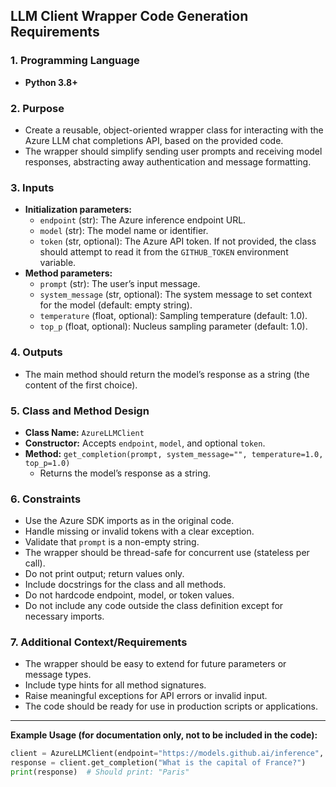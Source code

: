 
## LLM Client Wrapper Code Generation Requirements

### 1. **Programming Language**
- **Python 3.8+**

### 2. **Purpose**
- Create a reusable, object-oriented wrapper class for interacting with the Azure LLM chat completions API, based on the provided code.
- The wrapper should simplify sending user prompts and receiving model responses, abstracting away authentication and message formatting.

### 3. **Inputs**
- **Initialization parameters:**
  - `endpoint` (str): The Azure inference endpoint URL.
  - `model` (str): The model name or identifier.
  - `token` (str, optional): The Azure API token. If not provided, the class should attempt to read it from the `GITHUB_TOKEN` environment variable.
- **Method parameters:**
  - `prompt` (str): The user’s input message.
  - `system_message` (str, optional): The system message to set context for the model (default: empty string).
  - `temperature` (float, optional): Sampling temperature (default: 1.0).
  - `top_p` (float, optional): Nucleus sampling parameter (default: 1.0).

### 4. **Outputs**
- The main method should return the model’s response as a string (the content of the first choice).

### 5. **Class and Method Design**
- **Class Name:** `AzureLLMClient`
- **Constructor:** Accepts `endpoint`, `model`, and optional `token`.
- **Method:** `get_completion(prompt, system_message="", temperature=1.0, top_p=1.0)`  
  - Returns the model’s response as a string.

### 6. **Constraints**
- Use the Azure SDK imports as in the original code.
- Handle missing or invalid tokens with a clear exception.
- Validate that `prompt` is a non-empty string.
- The wrapper should be thread-safe for concurrent use (stateless per call).
- Do not print output; return values only.
- Include docstrings for the class and all methods.
- Do not hardcode endpoint, model, or token values.
- Do not include any code outside the class definition except for necessary imports.

### 7. **Additional Context/Requirements**
- The wrapper should be easy to extend for future parameters or message types.
- Include type hints for all method signatures.
- Raise meaningful exceptions for API errors or invalid input.
- The code should be ready for use in production scripts or applications.

---

**Example Usage (for documentation only, not to be included in the code):**
```python
client = AzureLLMClient(endpoint="https://models.github.ai/inference", model="openai/gpt-4.1")
response = client.get_completion("What is the capital of France?")
print(response)  # Should print: "Paris"
```
